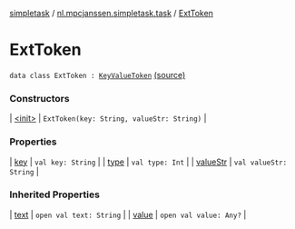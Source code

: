 [simpletask](../../index.md) / [nl.mpcjanssen.simpletask.task](../index.md) / [ExtToken](.)

# ExtToken

`data class ExtToken : `[`KeyValueToken`](../-key-value-token/index.md) [(source)](https://github.com/mpcjanssen/simpletask-android/blob/master/src/main/java/nl/mpcjanssen/simpletask/task/Task.kt#L575)

### Constructors

| [&lt;init&gt;](-init-.md) | `ExtToken(key: String, valueStr: String)` |

### Properties

| [key](key.md) | `val key: String` |
| [type](type.md) | `val type: Int` |
| [valueStr](value-str.md) | `val valueStr: String` |

### Inherited Properties

| [text](../-key-value-token/text.md) | `open val text: String` |
| [value](../-key-value-token/value.md) | `open val value: Any?` |

